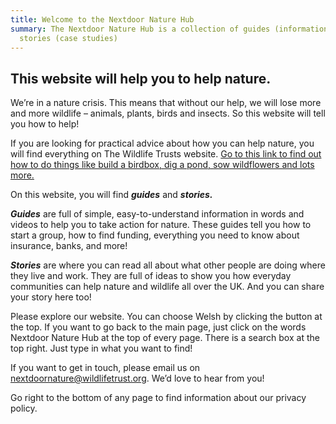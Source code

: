 ```yaml
---
title: Welcome to the Nextdoor Nature Hub
summary: The Nextdoor Nature Hub is a collection of guides (information) and
  stories (case studies)
---
```

## This website will help you to help nature.

We’re in a nature crisis. This means that without our help, we will lose more and more wildlife – animals, plants, birds and insects. So this website will tell you how to help!

If you are looking for practical advice about how you can help nature, you will find everything on The Wildlife Trusts website. [Go to this link to find out how to do things like build a birdbox, dig a pond, sow wildflowers and lots more.](https://www.wildlifetrusts.org/actions)

On this website, you will find ***guides*** and ***stories.***

***Guides*** are full of simple, easy-to-understand information in words and videos to help you to take action for nature. These guides tell you how to start a group, how to find funding, everything you need to know about insurance, banks, and more! 

***Stories*** are where you can read all about what other people are doing where they live and work. They are full of ideas to show you how everyday communities can help nature and wildlife all over the UK. And you can share your story here too! 

Please explore our website. You can choose Welsh by clicking the button at the top. If you want to go back to the main page, just click on the words Nextdoor Nature Hub at the top of every page. There is a search box at the top right. Just type in what you want to find!

If you want to get in touch, please email us on [nextdoornature@wildlifetrust.org](mailto:nextdoornature@wildlifetrust.org). We’d love to hear from you!

G﻿o right to the bottom of any page to find information about our privacy policy.